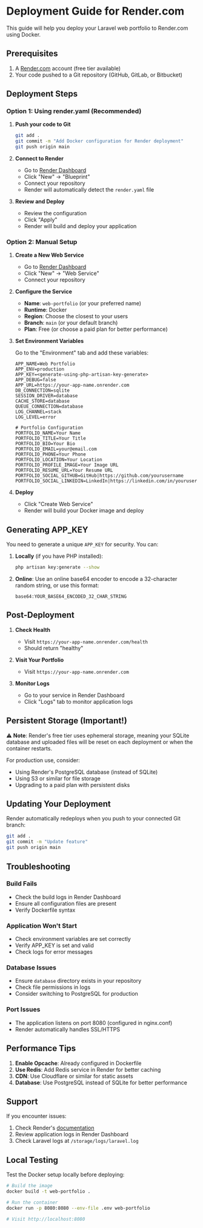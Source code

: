 # Deployment Guide for Render.com

This guide will help you deploy your Laravel web portfolio to Render.com using Docker.

## Prerequisites

1. A [Render.com](https://render.com) account (free tier available)
2. Your code pushed to a Git repository (GitHub, GitLab, or Bitbucket)

## Deployment Steps

### Option 1: Using render.yaml (Recommended)

1. **Push your code to Git**
   ```bash
   git add .
   git commit -m "Add Docker configuration for Render deployment"
   git push origin main
   ```

2. **Connect to Render**
   - Go to [Render Dashboard](https://dashboard.render.com/)
   - Click "New" → "Blueprint"
   - Connect your repository
   - Render will automatically detect the `render.yaml` file

3. **Review and Deploy**
   - Review the configuration
   - Click "Apply"
   - Render will build and deploy your application

### Option 2: Manual Setup

1. **Create a New Web Service**
   - Go to [Render Dashboard](https://dashboard.render.com/)
   - Click "New" → "Web Service"
   - Connect your repository

2. **Configure the Service**
   - **Name**: `web-portfolio` (or your preferred name)
   - **Runtime**: Docker
   - **Region**: Choose the closest to your users
   - **Branch**: `main` (or your default branch)
   - **Plan**: Free (or choose a paid plan for better performance)

3. **Set Environment Variables**

   Go to the "Environment" tab and add these variables:

   ```
   APP_NAME=Web Portfolio
   APP_ENV=production
   APP_KEY=<generate-using-php-artisan-key-generate>
   APP_DEBUG=false
   APP_URL=https://your-app-name.onrender.com
   DB_CONNECTION=sqlite
   SESSION_DRIVER=database
   CACHE_STORE=database
   QUEUE_CONNECTION=database
   LOG_CHANNEL=stack
   LOG_LEVEL=error

   # Portfolio Configuration
   PORTFOLIO_NAME=Your Name
   PORTFOLIO_TITLE=Your Title
   PORTFOLIO_BIO=Your Bio
   PORTFOLIO_EMAIL=your@email.com
   PORTFOLIO_PHONE=Your Phone
   PORTFOLIO_LOCATION=Your Location
   PORTFOLIO_PROFILE_IMAGE=Your Image URL
   PORTFOLIO_RESUME_URL=Your Resume URL
   PORTFOLIO_SOCIAL_GITHUB=GitHub|https://github.com/yourusername
   PORTFOLIO_SOCIAL_LINKEDIN=LinkedIn|https://linkedin.com/in/yourusername
   ```

4. **Deploy**
   - Click "Create Web Service"
   - Render will build your Docker image and deploy

## Generating APP_KEY

You need to generate a unique `APP_KEY` for security. You can:

1. **Locally** (if you have PHP installed):
   ```bash
   php artisan key:generate --show
   ```

2. **Online**:
   Use an online base64 encoder to encode a 32-character random string, or use this format:
   ```
   base64:YOUR_BASE64_ENCODED_32_CHAR_STRING
   ```

## Post-Deployment

1. **Check Health**
   - Visit `https://your-app-name.onrender.com/health`
   - Should return "healthy"

2. **Visit Your Portfolio**
   - Visit `https://your-app-name.onrender.com`

3. **Monitor Logs**
   - Go to your service in Render Dashboard
   - Click "Logs" tab to monitor application logs

## Persistent Storage (Important!)

⚠️ **Note**: Render's free tier uses ephemeral storage, meaning your SQLite database and uploaded files will be reset on each deployment or when the container restarts.

For production use, consider:
- Using Render's PostgreSQL database (instead of SQLite)
- Using S3 or similar for file storage
- Upgrading to a paid plan with persistent disks

## Updating Your Deployment

Render automatically redeploys when you push to your connected Git branch:

```bash
git add .
git commit -m "Update feature"
git push origin main
```

## Troubleshooting

### Build Fails
- Check the build logs in Render Dashboard
- Ensure all configuration files are present
- Verify Dockerfile syntax

### Application Won't Start
- Check environment variables are set correctly
- Verify APP_KEY is set and valid
- Check logs for error messages

### Database Issues
- Ensure `database` directory exists in your repository
- Check file permissions in logs
- Consider switching to PostgreSQL for production

### Port Issues
- The application listens on port 8080 (configured in nginx.conf)
- Render automatically handles SSL/HTTPS

## Performance Tips

1. **Enable Opcache**: Already configured in Dockerfile
2. **Use Redis**: Add Redis service in Render for better caching
3. **CDN**: Use Cloudflare or similar for static assets
4. **Database**: Use PostgreSQL instead of SQLite for better performance

## Support

If you encounter issues:
1. Check Render's [documentation](https://render.com/docs)
2. Review application logs in Render Dashboard
3. Check Laravel logs at `/storage/logs/laravel.log`

## Local Testing

Test the Docker setup locally before deploying:

```bash
# Build the image
docker build -t web-portfolio .

# Run the container
docker run -p 8080:8080 --env-file .env web-portfolio

# Visit http://localhost:8080
```

